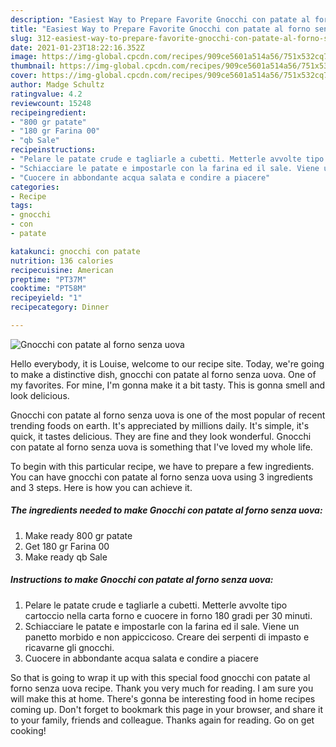 ```yaml
---
description: "Easiest Way to Prepare Favorite Gnocchi con patate al forno senza uova"
title: "Easiest Way to Prepare Favorite Gnocchi con patate al forno senza uova"
slug: 312-easiest-way-to-prepare-favorite-gnocchi-con-patate-al-forno-senza-uova
date: 2021-01-23T18:22:16.352Z
image: https://img-global.cpcdn.com/recipes/909ce5601a514a56/751x532cq70/gnocchi-con-patate-al-forno-senza-uova-recipe-main-photo.jpg
thumbnail: https://img-global.cpcdn.com/recipes/909ce5601a514a56/751x532cq70/gnocchi-con-patate-al-forno-senza-uova-recipe-main-photo.jpg
cover: https://img-global.cpcdn.com/recipes/909ce5601a514a56/751x532cq70/gnocchi-con-patate-al-forno-senza-uova-recipe-main-photo.jpg
author: Madge Schultz
ratingvalue: 4.2
reviewcount: 15248
recipeingredient:
- "800 gr patate"
- "180 gr Farina 00"
- "qb Sale"
recipeinstructions:
- "Pelare le patate crude e tagliarle a cubetti. Metterle avvolte tipo cartoccio nella carta forno e cuocere in forno 180 gradi per 30 minuti."
- "Schiacciare le patate e impostarle con la farina ed il sale. Viene un panetto morbido e non appiccicoso. Creare dei serpenti di impasto e ricavarne gli gnocchi."
- "Cuocere in abbondante acqua salata e condire a piacere"
categories:
- Recipe
tags:
- gnocchi
- con
- patate

katakunci: gnocchi con patate 
nutrition: 136 calories
recipecuisine: American
preptime: "PT37M"
cooktime: "PT58M"
recipeyield: "1"
recipecategory: Dinner

---
```



![Gnocchi con patate al forno senza uova](https://img-global.cpcdn.com/recipes/909ce5601a514a56/751x532cq70/gnocchi-con-patate-al-forno-senza-uova-recipe-main-photo.jpg)

Hello everybody, it is Louise, welcome to our recipe site. Today, we're going to make a distinctive dish, gnocchi con patate al forno senza uova. One of my favorites. For mine, I'm gonna make it a bit tasty. This is gonna smell and look delicious.



Gnocchi con patate al forno senza uova is one of the most popular of recent trending foods on earth. It's appreciated by millions daily. It's simple, it's quick, it tastes delicious. They are fine and they look wonderful. Gnocchi con patate al forno senza uova is something that I've loved my whole life.


To begin with this particular recipe, we have to prepare a few ingredients. You can have gnocchi con patate al forno senza uova using 3 ingredients and 3 steps. Here is how you can achieve it.

<!--inarticleads1-->

##### The ingredients needed to make Gnocchi con patate al forno senza uova:

1. Make ready 800 gr patate
1. Get 180 gr Farina 00
1. Make ready qb Sale




<!--inarticleads2-->

##### Instructions to make Gnocchi con patate al forno senza uova:

1. Pelare le patate crude e tagliarle a cubetti. Metterle avvolte tipo cartoccio nella carta forno e cuocere in forno 180 gradi per 30 minuti.
1. Schiacciare le patate e impostarle con la farina ed il sale. Viene un panetto morbido e non appiccicoso. Creare dei serpenti di impasto e ricavarne gli gnocchi.
1. Cuocere in abbondante acqua salata e condire a piacere




So that is going to wrap it up with this special food gnocchi con patate al forno senza uova recipe. Thank you very much for reading. I am sure you will make this at home. There's gonna be interesting food in home recipes coming up. Don't forget to bookmark this page in your browser, and share it to your family, friends and colleague. Thanks again for reading. Go on get cooking!
